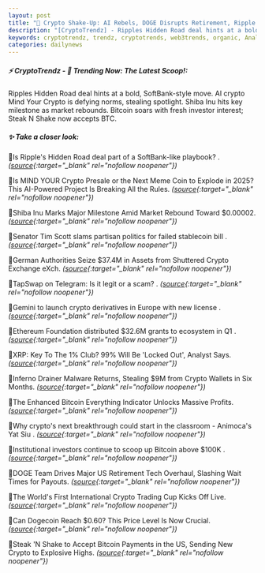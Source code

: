 ```yaml
---
layout: post
title: "🌌 Crypto Shake-Up: AI Rebels, DOGE Disrupts Retirement, Ripple Mimics SoftBank Bitcoin News"
description: "[CryptoTrendz] - Ripples Hidden Road deal hints at a bold, SoftBank-style move. AI crypto Mind Your Crypto is defying norms, stealing spotlight. Shiba Inu hits key milestone as market rebounds. Bitcoin soars with fresh investor interest; Steak N Shake now accepts BTC."
keywords: cryptotrendz, trendz, cryptotrends, web3trends, organic, Analyst, Bitcoin, Assets, Europe, Crypto, Market, Trading, investors, Dogecoin, stablecoin
categories: dailynews
---
```


##### ⚡ CryptoTrendz - 📌 *Trending Now: The Latest Scoop!:*

Ripples Hidden Road deal hints at a bold, SoftBank-style move. AI crypto Mind Your Crypto is defying norms, stealing spotlight. Shiba Inu hits key milestone as market rebounds. Bitcoin soars with fresh investor interest; Steak N Shake now accepts BTC.

##### ✨ *Take a closer look:*


🔹Is Ripple's Hidden Road deal part of a SoftBank-like playbook? . *([source](https://s.avyag.com/x7xy){:target="_blank" rel="nofollow noopener"})*

🔹Is MIND YOUR Crypto Presale or the Next Meme Coin to Explode in 2025? This AI-Powered Project Is Breaking All the Rules. *([source](https://s.avyag.com/q0rz){:target="_blank" rel="nofollow noopener"})*

🔹Shiba Inu Marks Major Milestone Amid Market Rebound Toward $0.00002. *([source](https://s.avyag.com/aqj5){:target="_blank" rel="nofollow noopener"})*

🔹Senator Tim Scott slams partisan politics for failed stablecoin bill . *([source](https://s.avyag.com/oxbg){:target="_blank" rel="nofollow noopener"})*

🔹German Authorities Seize $37.4M in Assets from Shuttered Crypto Exchange eXch. *([source](https://s.avyag.com/dxdv){:target="_blank" rel="nofollow noopener"})*

🔹TapSwap on Telegram: Is it legit or a scam? . *([source](https://s.avyag.com/8dlz){:target="_blank" rel="nofollow noopener"})*

🔹Gemini to launch crypto derivatives in Europe with new license . *([source](https://s.avyag.com/zayv){:target="_blank" rel="nofollow noopener"})*

🔹Ethereum Foundation distributed $32.6M grants to ecosystem in Q1 . *([source](https://s.avyag.com/1zlz){:target="_blank" rel="nofollow noopener"})*

🔹XRP: Key To The 1% Club? 99% Will Be 'Locked Out', Analyst Says. *([source](https://s.avyag.com/6jwn){:target="_blank" rel="nofollow noopener"})*

🔹Inferno Drainer Malware Returns, Stealing $9M from Crypto Wallets in Six Months. *([source](https://s.avyag.com/3uf7){:target="_blank" rel="nofollow noopener"})*

🔹The Enhanced Bitcoin Everything Indicator Unlocks Massive Profits. *([source](https://s.avyag.com/x8hh){:target="_blank" rel="nofollow noopener"})*

🔹Why crypto's next breakthrough could start in the classroom - Animoca's Yat Siu . *([source](https://s.avyag.com/j7l9){:target="_blank" rel="nofollow noopener"})*

🔹Institutional investors continue to scoop up Bitcoin above $100K . *([source](https://s.avyag.com/fetx){:target="_blank" rel="nofollow noopener"})*

🔹DOGE Team Drives Major US Retirement Tech Overhaul, Slashing Wait Times for Payouts. *([source](https://s.avyag.com/95jt){:target="_blank" rel="nofollow noopener"})*

🔹The World's First International Crypto Trading Cup Kicks Off Live. *([source](https://s.avyag.com/gqkh){:target="_blank" rel="nofollow noopener"})*

🔹Can Dogecoin Reach $0.60? This Price Level Is Now Crucial. *([source](https://s.avyag.com/ayal){:target="_blank" rel="nofollow noopener"})*

🔹Steak 'N Shake to Accept Bitcoin Payments in the US, Sending New Crypto to Explosive Highs. *([source](https://s.avyag.com/i9hp){:target="_blank" rel="nofollow noopener"})*
